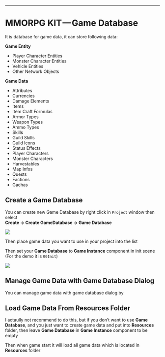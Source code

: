 * * *

MMORPG KIT — Game Database
==========================

It is database for game data, it can store following data:

**Game Entity**

* Player Character Entities
* Monster Character Entities
* Vehicle Entities
* Other Network Objects

**Game Data**

* Attributes
* Currencies
* Damage Elements
* Items
* Item Craft Formulas
* Armor Types
* Weapon Types
* Ammo Types
* Skills
* Guild Skills
* Guild Icons
* Status Effects
* Player Characters
* Monster Characters
* Harvestables
* Map Infos
* Quests
* Factions
* Gachas

## Create a Game Database

You can create new Game Database by right click in `Project` window then select  
**Create -> Create GameDatabase -> Game Database**

![](https://cdn-images-1.medium.com/max/1600/1*BpIQ-B1sC0b3A8dEVDyC3g.png)

Then place game data you want to use in your project into the list

Then set your **Game Database** to **Game Instance** component in init scene (For the demo it is `00Init`)

![](https://cdn-images-1.medium.com/max/1600/1*MB-6RRfwa4O5faoMiMRkJg.png)

## Manage Game Data with Game Database Dialog

You can manage game data with game database dialog by 

## Load Game Data From Resources Folder
I actaully not recommend to do this, but if you don’t want to use **Game Database**, and you just want to create game data and put into **Resources** folder, then leave **Game Database** in **Game Instance** component to be empty

Then when game start it will load all game data which is located in **Resources** folder
<!--stackedit_data:
eyJoaXN0b3J5IjpbMTIyMTYyMDAxMywtMzQ5NzQ0MDQxXX0=
-->